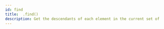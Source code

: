 ```yaml
---
id: find
title:  .find()
description: Get the descendants of each element in the current set of matched elements.
---
```

